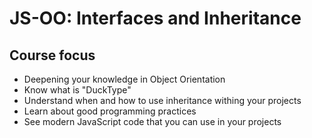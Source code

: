# JS-OO: Interfaces and Inheritance

## Course focus

- Deepening your knowledge in Object Orientation
- Know what is "DuckType"
- Understand when and how to use inheritance withing your projects
- Learn about good programming practices
- See modern JavaScript code that you can use in your projects